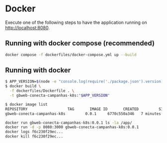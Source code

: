 # Docker

Execute one of the following steps to have the application running on <http://localhost:8080>.

## Running with docker compose (recommended)

```sh
docker compose -f dockerfiles/docker-compose.yml up --build
```

## Running with docker

```sh
$ APP_VERSION=$(node -e "console.log(require('./package.json').version);")
$ docker build \
  -f dockerfiles/Dockerfile . \
  -t gbweb-conecta-campanhas-k8s:"$APP_VERSION"
```

```sh
$ docker image list
REPOSITORY                  TAG       IMAGE ID       CREATED         SIZE
gbweb-conecta-campanhas-k8s         0.0.1     6770c550a346   7 minutes ago   313MB
```

```sh
docker run gbweb-conecta-campanhas-k8s:0.0.1 ls -la /app/
docker run -d -p 8080:3000 gbweb-conecta-campanhas-k8s:0.0.1
docker logs f6c230f29ec...
docker kill f6c230f29ec...
```
